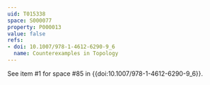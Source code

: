 ```yaml
---
uid: T015338
space: S000077
property: P000013
value: false
refs:
- doi: 10.1007/978-1-4612-6290-9_6
  name: Counterexamples in Topology
---
```


See item #1 for space #85 in {{doi:10.1007/978-1-4612-6290-9_6}}.
